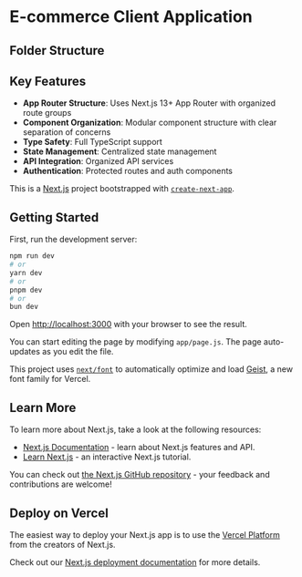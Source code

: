 # E-commerce Client Application

## Folder Structure

<!-- ```
src/
├── app/                    # Next.js 13+ App Router
│   ├── (auth)/            # Authentication routes (login, register, etc.)
│   ├── (home)/            # Public routes
│   ├── (protected)/       # Protected routes requiring authentication
│   ├── admin/             # Admin-only routes
│   ├── products/          # Product-related routes
│   └── layout.js          # Root layout
│
├── components/            # React components
│   ├── auth/             # Authentication related components
│   ├── common/           # Shared components (buttons, inputs, etc.)
│   ├── layouts/          # Layout components
│   └── ui/               # UI components (cards, modals, etc.)
│
├── hooks/                # Custom React hooks
│   ├── useAuth.js       # Authentication hook
│   ├── useCart.js       # Shopping cart hook
│   └── useProducts.js   # Products hook
│
├── lib/                  # Utility libraries
│   ├── constants.ts     # Constants and configuration
│   └── utils.ts         # Helper functions
│
├── services/            # API services
│   ├── api.ts          # Base API configuration
│   ├── auth.ts         # Authentication service
│   └── products.ts     # Products service
│
├── store/              # State management
│   ├── cart.store.ts   # Cart state
│   └── user.store.ts   # User state
│
├── styles/             # Global styles
│   └── globals.css     # Global CSS
│
└── types/              # TypeScript type definitions
    ├── auth.ts         # Auth-related types
    └── product.ts      # Product-related types
``` -->

## Key Features

- **App Router Structure**: Uses Next.js 13+ App Router with organized route groups
- **Component Organization**: Modular component structure with clear separation of concerns
- **Type Safety**: Full TypeScript support
- **State Management**: Centralized state management
- **API Integration**: Organized API services
- **Authentication**: Protected routes and auth components

This is a [Next.js](https://nextjs.org) project bootstrapped with [`create-next-app`](https://github.com/vercel/next.js/tree/canary/packages/create-next-app).

## Getting Started

First, run the development server:

```bash
npm run dev
# or
yarn dev
# or
pnpm dev
# or
bun dev
```

Open [http://localhost:3000](http://localhost:3000) with your browser to see the result.

You can start editing the page by modifying `app/page.js`. The page auto-updates as you edit the file.

This project uses [`next/font`](https://nextjs.org/docs/app/building-your-application/optimizing/fonts) to automatically optimize and load [Geist](https://vercel.com/font), a new font family for Vercel.

## Learn More

To learn more about Next.js, take a look at the following resources:

- [Next.js Documentation](https://nextjs.org/docs) - learn about Next.js features and API.
- [Learn Next.js](https://nextjs.org/learn) - an interactive Next.js tutorial.

You can check out [the Next.js GitHub repository](https://github.com/vercel/next.js) - your feedback and contributions are welcome!

## Deploy on Vercel

The easiest way to deploy your Next.js app is to use the [Vercel Platform](https://vercel.com/new?utm_medium=default-template&filter=next.js&utm_source=create-next-app&utm_campaign=create-next-app-readme) from the creators of Next.js.

Check out our [Next.js deployment documentation](https://nextjs.org/docs/app/building-your-application/deploying) for more details.
